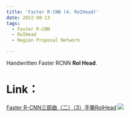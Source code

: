```yaml
---
title: 'Faster R-CNN (4. RoIHead)'
date: 2022-08-13
tags:
  - Faster R-CNN
  - RoIHead
  - Region Proposal Network

---
```


Handwritten Faster RCNN **RoI Head**. 

Link：
======

<a href="https://zhuanlan.zhihu.com/p/552217122">Faster R-CNN三部曲（二）（3）手撕RoIHead</a>
<img src="https://img.shields.io/badge/in-%E7%9F%A5%E4%B9%8E-blue">&emsp;

